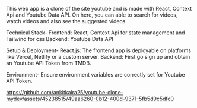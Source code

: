 This web app is a clone of the site youtube and is made with React, Context Api and Youtube Data API. On here, you can able to search for videos, watch videos and also see the suggested videos.

Technical Stack-
Frontend: React, Context Api for state management and Tailwind for css
Backend: Youtube Data API

Setup & Deployment-
React.js: The frontend app is deployable on platforms like Vercel, Netlify or a custom server.
Backend: First go sign up and obtain an  Youtube API Token from TMDB.

Environment- Ensure environment variables are correctly set for Youtube API Token.


https://github.com/ankitkalra25/youtube-clone-mydev/assets/45238515/49aa6260-0b12-400d-9371-5fb5d9c5dfc0

